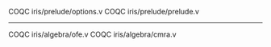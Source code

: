 COQC iris/prelude/options.v
COQC iris/prelude/prelude.v

----------------------------

COQC iris/algebra/ofe.v
COQC iris/algebra/cmra.v